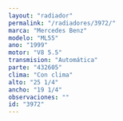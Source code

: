 ```yaml
---
layout: "radiador"
permalink: "/radiadores/3972/"
marca: "Mercedes Benz"
modelo: "ML55"
ano: "1999"
motor: "V8 5.5"
transmision: "Automática"
parte: "432605"
clima: "Con clima"
alto: "25 1/4"
ancho: "19 1/4"
observaciones: ""
id: "3972"
---
```


